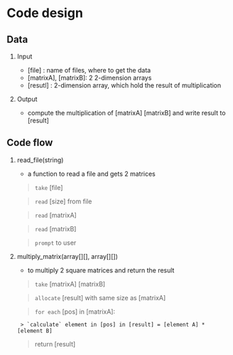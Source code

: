 
# Code design


## Data
1. Input
	- [file] : name of files, where to get the data
	- [matrixA], [matrixB]: 2 2-dimension arrays
	- [resutl] : 2-dimension array, which hold the result of multiplication

2. Output
	- compute the multiplication of [matrixA] [matrixB] 
	and write result to [result]


## Code flow
1. read_file(string)
	- a function to read a file and gets 2 matrices
	> `take` [file]

	> `read` [size] from file

	> `read` [matrixA]

	> `read` [matrixB]

	> `prompt` to user


2. multiply_matrix(array[][], array[][])
	- to multiply 2 square matrices and return the result
	> `take` [matrixA] [matrixB]

	> `allocate` [result] with same size as [matrixA]

	> `for each` [pos] in [matrixA]:

		> `calculate` element in [pos] in [result] = [element A] * [element B]

	> return [result]



